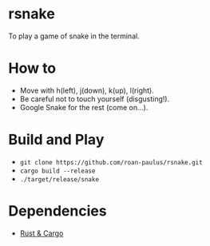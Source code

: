 # rsnake

To play a game of snake in the terminal.


# How to

- Move with h(left), j(down), k(up), l(right).
- Be careful not to touch yourself (disgusting!).
- Google Snake for the rest (come on...).


# Build and Play

- `git clone https://github.com/roan-paulus/rsnake.git`
- `cargo build --release`
- `./target/release/snake`


# Dependencies

- [Rust & Cargo](https://doc.rust-lang.org/cargo/getting-started/installation.html)
